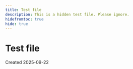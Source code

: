 ```yaml
---
title: Test file
description: This is a hidden test file. Please ignore.
hidefromtoc: true
hide: true
---
```

# Test file

Created 2025-09-22
